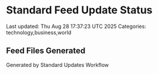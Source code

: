 # Standard Feed Update Status
Last updated: Thu Aug 28 17:37:23 UTC 2025
Categories: technology,business,world

## Feed Files Generated

Generated by Standard Updates Workflow
